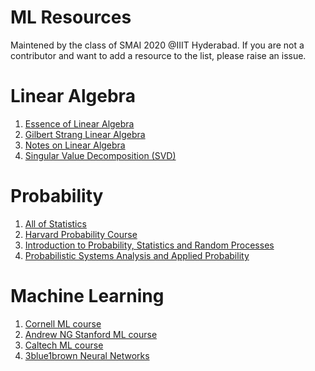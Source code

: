 # ML Resources
Maintened by the class of SMAI 2020 @IIIT Hyderabad.
If you are not a contributor and want to add a resource to the list, please raise an issue.
# Linear Algebra

1. [Essence of Linear Algebra](https://www.youtube.com/playlist?list=PLZHQObOWTQDPD3MizzM2xVFitgF8hE_ab)
2. [Gilbert Strang Linear Algebra](https://ocw.mit.edu/courses/mathematics/18-06sc-linear-algebra-fall-2011/index.htm)
3. [Notes on Linear Algebra](https://kaustabpal.github.io/linear_algebra)
4. [Singular Value Decomposition (SVD)](https://medium.com/the-andela-way/foundations-of-machine-learning-singular-value-decomposition-svd-162ac796c27d)

# Probability
1. [All of Statistics](http://static.stevereads.com/papers_to_read/all_of_statistics.pdf)
2. [Harvard Probability Course](https://www.youtube.com/playlist?list=PL2SOU6wwxB0uwwH80KTQ6ht66KWxbzTIo)
3. [Introduction to Probability, Statistics and Random Processes](https://www.probabilitycourse.com/)
4. [Probabilistic Systems Analysis and Applied Probability](https://ocw.mit.edu/courses/electrical-engineering-and-computer-science/6-041sc-probabilistic-systems-analysis-and-applied-probability-fall-2013/index.htm)

# Machine Learning

1. [Cornell ML course](https://www.youtube.com/playlist?list=PLl8OlHZGYOQ7bkVbuRthEsaLr7bONzbXS)
2. [Andrew NG Stanford ML course](https://www.youtube.com/playlist?list=PLoROMvodv4rMiGQp3WXShtMGgzqpfVfbU)
3. [Caltech ML course](https://www.youtube.com/playlist?list=PLVNifWxslHCA5GUh0o92neMiWiQiGVFqp)
4. [3blue1brown Neural Networks](https://www.youtube.com/playlist?list=PLZHQObOWTQDNU6R1_67000Dx_ZCJB-3pi)

